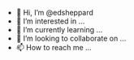 - 👋 Hi, I’m @edsheppard
- 👀 I’m interested in ...
- 🌱 I’m currently learning ...
- 💞️ I’m looking to collaborate on ...
- 📫 How to reach me ...

<!---
edsheppard/edsheppard is a ✨ special ✨ repository because its `README.md` (this file) appears on your GitHub profile.
You can click the Preview link to take a look at your changes.
--->
